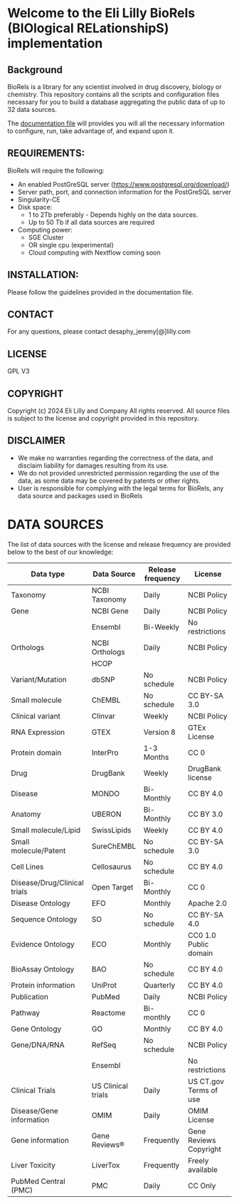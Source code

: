 # Welcome to the Eli Lilly BioRels (BIOlogical RELationshipS) implementation 

## Background
BioRels is a library for any scientist involved in drug discovery, biology or chemistry. 
This repository contains all the scripts and configuration files necessary for you to build
a database aggregating the public data of up to 32 data sources.

The [documentation file](DOCS/Biorels_Complete_documentation.docx) will provides you will all the necessary information to configure, run, take advantage of, and expand upon it.

## REQUIREMENTS:

BioRels will require the following:
* An enabled PostGreSQL server (https://www.postgresql.org/download/) 
* Server path, port, and connection information for the PostGreSQL server
* Singularity-CE
* Disk space:
  * 1 to 2Tb preferably - Depends highly on the data sources.
  * Up to 50 Tb if all data sources are required
* Computing power:
  * SGE Cluster
  * OR single cpu (experimental)
  * Cloud computing with Nextflow coming soon

## INSTALLATION:

Please follow the guidelines provided in the documentation file. 

## CONTACT

For any questions, please contact desaphy_jeremy[@]lilly.com

## LICENSE

GPL V3


## COPYRIGHT

Copyright (c)  2024 Eli Lilly and Company All rights reserved.
All source files is subject to the license and copyright provided in this repository.

## DISCLAIMER

* We make no warranties regarding the correctness of the data, and disclaim liability for damages resulting from its use. 
* We do not provided unrestricted permission regarding the use of the data, as some data may be covered by patents or other rights. 
* User is responsible for complying with the legal terms for BioRels, any data source and packages used in BioRels


# DATA SOURCES

The list of data sources with the license and release frequency are provided below to the best of our knowledge:

| Data type | Data Source | Release frequency | License |
| --------- | --------- | --------- | --------- |
| Taxonomy  | NCBI Taxonomy | Daily | NCBI Policy |
| Gene  | NCBI Gene | Daily | NCBI Policy |
|  | Ensembl | Bi-Weekly | No restrictions |
| Orthologs  | NCBI Orthologs | Daily | NCBI Policy |
|  | HCOP | |  | CC0 |
| Variant/Mutation  | dbSNP | No schedule | NCBI Policy |
| Small molecule | ChEMBL | No schedule | CC BY-SA 3.0 |
| Clinical variant  | Clinvar | Weekly | NCBI Policy |
| RNA Expression  | GTEX | Version 8  | GTEx License |
| Protein domain  | InterPro | 1-3 Months | CC 0 |
| Drug | DrugBank | Weekly | DrugBank license |
| Disease  | MONDO | Bi-Monthly | CC BY 4.0   |
| Anatomy  | UBERON | Bi-Monthly | CC BY 3.0 |
| Small molecule/Lipid | SwissLipids | Weekly | CC BY 4.0 |
| Small molecule/Patent | SureChEMBL | No schedule | CC BY-SA 3.0 |
| Cell Lines  | Cellosaurus  | No schedule | CC BY 4.0 |
| Disease/Drug/Clinical trials  | Open Target | Bi-Monthly | CC 0 |
| Disease Ontology  | EFO | Monthly | Apache 2.0 |
| Sequence Ontology  | SO | No schedule | CC BY-SA 4.0 |
| Evidence Ontology  | ECO | Monthly | CC0 1.0 Public domain |
| BioAssay Ontology  | BAO  | No schedule | CC BY 4.0 |
| Protein information  | UniProt | Quarterly | CC BY 4.0 |
| Publication  | PubMed | Daily | NCBI Policy |
| Pathway  | Reactome | Bi-monthly | CC 0 |
| Gene Ontology  | GO | Monthly | CC BY 4.0 |
| Gene/DNA/RNA  | RefSeq | No schedule | NCBI Policy |  |
|  | Ensembl |  | No restrictions |
| Clinical Trials | US Clinical trials | Daily | US CT.gov Terms of use |
| Disease/Gene information | OMIM | Daily | OMIM License |
| Gene information | Gene Reviews® |  Frequently | Gene Reviews Copyright | 
| Liver Toxicity | LiverTox |  Frequently | Freely available |
| PubMed Central (PMC) | PMC | Daily | CC Only |
